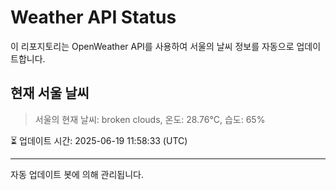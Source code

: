 
# Weather API Status

이 리포지토리는 OpenWeather API를 사용하여 서울의 날씨 정보를 자동으로 업데이트합니다.

## 현재 서울 날씨
> 서울의 현재 날씨: broken clouds, 온도: 28.76°C, 습도: 65%

⏳ 업데이트 시간: 2025-06-19 11:58:33 (UTC)

---
자동 업데이트 봇에 의해 관리됩니다.
